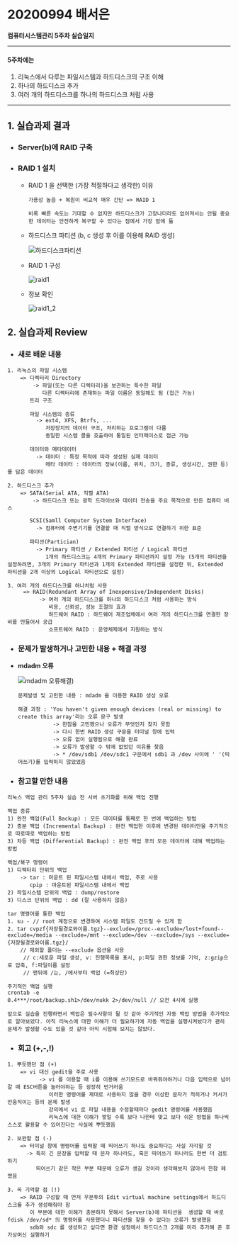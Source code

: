 # 20200994 배서은
**컴퓨터시스템관리 5주차 실습일지**

---
#### 5주차에는 
1. 리눅스에서 다루는 파일시스템과 하드디스크의 구조 이해
2. 하나의 하드디스크 추가
3. 여러 개의 하드디스크를 하나의 하드디스크 처럼 사용
---

## 1. 실습과제 결과

* ### **Server(b)에 RAID 구축**
  
* ### **RAID 1 설치** <br>
  
  * RAID 1 을 선택한 (가장 적절하다고 생각한) 이유

    ```
    가용성 높음 + 복원이 비교적 매우 간단 => RAID 1

    비록 빠른 속도는 기대할 수 없지만 하드디스크가 고장나더라도 없어져서는 안될 중요한 데이터는 안전하게 복구할 수 있다는 점에서 가장 맘에 듦
    ```

  - 하드디스크 파티션 (b, c 생성 후 이를 이용해 RAID 생성)

    ![하드디스크파티션](https://user-images.githubusercontent.com/77660379/113011800-1c9b9b00-91b5-11eb-85f6-647e4295f6b1.JPG)

  - RAID 1 구성

    ![raid1](https://user-images.githubusercontent.com/77660379/113011849-291ff380-91b5-11eb-8c0d-16bfcadcfdaf.JPG)
    
  - 정보 확인

    ![raid1_2](https://user-images.githubusercontent.com/77660379/113011900-363ce280-91b5-11eb-927e-05eb69293cb9.JPG)


## 2. 실습과제 Review

* ### **새로 배운 내용**
```
1. 리눅스의 파일 시스템
    => 디렉터리 Directory
        -> 파일(또는 다른 디렉터리)을 보관하는 특수한 파일
           다른 디렉터리에 존재하는 파일 이름은 동일해도 됨 (접근 가능)
       트리 구조
       
       파일 시스템의 종류
         -> ext4, XFS, Btrfs, ...
            저장장치의 데이터 구조, 처리하는 프로그램이 다름
            동일한 시스템 콜을 호출하여 통일된 인터페이스로 접근 가능

       데이터와 메타데이터
         -> 데이터 : 특정 목적에 따라 생성된 실제 데이터
            메타 데이터 : 데이터의 정보(이름, 위치, 크기, 종류, 생성시간, 권한 등)를 담은 데이터

2. 하드디스크 추가
    => SATA(Serial ATA, 직렬 ATA)
        -> 하드디스크 또는 광학 드라이브와 데이터 전송을 주요 목적으로 만든 컴퓨터 버스
       
       SCSI(Samll Computer System Interface)
         -> 컴퓨터에 주변기기를 연결할 때 직렬 방식으로 연결하기 위한 표준

       파티션(Partician)
         -> Primary 파티션 / Extended 파티션 / Logical 파티션
            1개의 하드디스크는 4개의 Primary 파티션까지 설정 가능 (5개의 파티션을 설정하려면, 3개의 Primary 파티션과 1개의 Extended 파티션을 설정한 뒤, Extended 파티션을 2개 이상의 Logical 파티션으로 설정)

3. 여러 개의 하드디스크를 하나처럼 사용
     => RAID(Redundant Array of Inexpensive/Independent Disks)
          -> 여러 개의 하드디스크를 하나의 하드디스크 처럼 사용하는 방식
             비용, 신뢰성, 성능 조절의 효과
             하드웨어 RAID : 하드웨어 제조업체에서 여러 개의 하드디스크를 연결한 장비를 만들어서 공급
             소프트웨어 RAID : 운영체제에서 지원하는 방식
```

* ### **문제가 발생하거나 고민한 내용 + 해결 과정**

- **mdadm 오류**

    ![mdadm 오류해결](https://user-images.githubusercontent.com/77660379/113013191-781a5880-91b6-11eb-96b3-4d9fa839f4cc.JPG))

    ```
    문제발생 및 고민한 내용 : mdadm 을 이용한 RAID 생성 오류

    해결 과정 : 'You haven't given enough devices (real or missing) to create this array'라는 오류 문구 발생
               -> 한참을 고민했으나 오류가 무엇인지 찾지 못함
               -> 다시 한번 RAID 생성 구문을 터미널 창에 입력
               -> 오류 없이 실행됨으로 해결 완료
               -> 오류가 발생할 수 밖에 없었던 이유를 찾음
               -> * /dev/sdb1 /dev/sdc1 구문에서 sdb1 과 /dev 사이에 ' '(띄어쓰기)를 입력하지 않았었음
    ````

* ### **참고할 만한 내용**
```
리눅스 백업 관리 5주차 실습 전 서버 초기화를 위해 백업 진행

백업 종류
1) 완전 백업(Full Backup) : 모든 데이터를 통째로 한 번에 백업하는 방법
2) 증분 백업 (Incremental Backup) : 완전 백업한 이후에 변경된 데이터만을 주기적으로 따로따로 백업하는 방법
3) 차등 백업 (Differential Backup) : 완전 백업 후의 모든 데이터에 대해 백업하는 방법

백업/복구 명령어
1) 디렉터리 단위의 백업
    -> tar : 마운트 된 파일시스템 내에서 백업, 주로 사용
       cpip : 마운트된 파일시스템 내에서 백업
2) 파일시스템 단위의 백업 : dump/restore
3) 디스크 단위의 백업 : dd (잘 사용하지 않음)

tar 명령어를 통한 백업
1. su - // root 계정으로 변경하여 시스템 파일도 건드릴 수 있게 함
2. tar cvpzf{저장될경로와이름.tgz}--exclude=/proc--exclude=/lost+found--exclude=/media --exclude=/mnt --exclude=/dev --exclude=/sys --exclude={저장될경로와이름.tgz}/      
    // 제외할 폴더는 --exclude 옵션을 사용
     // c:새로운 파일 생성, v: 진행목록을 표시, p:파일 권한 정보를 기억, z:gzip으로 압축, f:파일이름 설정
     // 맨뒤에 /는, /에서부터 백업 (=최상단)

주기적인 백업 실행
crontab -e
0.4***/root/backup.sh1>/dev/nukk 2>/dev/null // 오전 4시에 실행

앞으로 실습을 진행하면서 백업은 필수사항이 될 것 같아 주기적인 자동 백업 방법을 추가적으로 알아보았다. 아직 리눅스에 대한 이해가 더 필요하기에 자동 백업을 실행시켜놨다가 괜히 문제가 발생할 수도 있을 것 같아 아직 시험해 보지는 않았다.
```

* ### **회고 (+,-,!)**
```
1. 뿌듯했던 점 (+)
    => vi 대신 gedit을 주로 사용
          -> vi 를 이용할 때 i를 이용해 쓰기모드로 바꿔줘야하거나 다음 입력으로 넘어갈 때 ESC버튼을 눌러야하는 등 굉장히 번거러움
             이러한 명령어를 제대로 사용하지 않을 경우 이상한 문자가 적히거나 커서가 안움직이는 등의 문제 발생
             강의에서 vi 로 파일 내용을 수정할때마다 gedit 명령어를 사용했음 
             리눅스에 대한 이해가 쌓일 수록 보다 나한테 맞고 보다 쉬운 방법을 하나씩 스스로 활용할 수 있어진다는 사실에 뿌듯했음

2. 보완할 점 (-)
    => 터미널 창에 명령어를 입력할 때 띄어쓰기 하나도 중요하다는 사실 자각할 것
      -> 특히 긴 문장을 입력할 때 문자 하나라도, 혹은 띄어쓰기 하나라도 한번 더 검토하기
         띄어쓰기 같은 작은 부분 때문에 오류가 생길 것이라 생각해보지 않아서 한참 헤맸음

3. 꼭 기억할 점 (!) 
    => RAID 구성할 때 먼저 우분투의 Edit virtual machine settings에서 하드디스크를 추가 생성해줘야 함
       이 부분에 대한 이해가 충분하지 못해서 Server(b)에 파티션을  생성할 때 바로 fdisk /dev/sd* 의 명령어를 사용했더니 파티션을 찾을 수 없다는 오류가 발생했음
       sdb와 sdc 를 생성하고 싶다면 환경 설정에서 하드디스크 2개를 미리 추가해 준 후 가상머신 실행하기